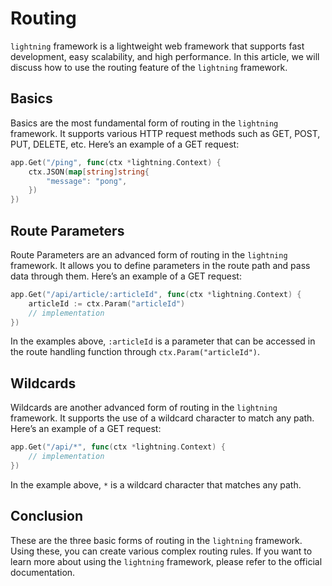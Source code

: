 # Routing

`lightning` framework is a lightweight web framework that supports fast development, easy scalability, and high performance. In this article, we will discuss how to use the routing feature of the `lightning` framework.

## Basics

Basics are the most fundamental form of routing in the `lightning` framework. It supports various HTTP request methods such as GET, POST, PUT, DELETE, etc. Here’s an example of a GET request:

```go
app.Get("/ping", func(ctx *lightning.Context) {
    ctx.JSON(map[string]string{
        "message": "pong",
    })
})
```

## Route Parameters

Route Parameters are an advanced form of routing in the `lightning` framework. It allows you to define parameters in the route path and pass data through them. Here’s an example of a GET request:

```go
app.Get("/api/article/:articleId", func(ctx *lightning.Context) {
    articleId := ctx.Param("articleId")
    // implementation
})
```

In the examples above, `:articleId` is a parameter that can be accessed in the route handling function through `ctx.Param("articleId")`.

## Wildcards

Wildcards are another advanced form of routing in the `lightning` framework. It supports the use of a wildcard character to match any path. Here’s an example of a GET request:

```go
app.Get("/api/*", func(ctx *lightning.Context) {
    // implementation
})
```

In the example above, `*` is a wildcard character that matches any path.

## Conclusion

These are the three basic forms of routing in the `lightning` framework. Using these, you can create various complex routing rules. If you want to learn more about using the `lightning` framework, please refer to the official documentation.
